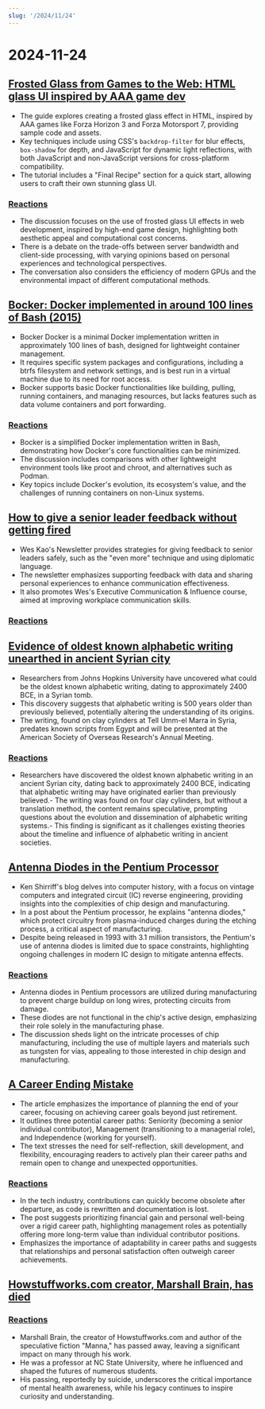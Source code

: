 ```yaml
---
slug: '/2024/11/24'
---
```


# 2024-11-24

## [Frosted Glass from Games to the Web: HTML glass UI inspired by AAA game dev](https://www.tyleo.com/html-glass.html)

- The guide explores creating a frosted glass effect in HTML, inspired by AAA games like Forza Horizon 3 and Forza Motorsport 7, providing sample code and assets.
- Key techniques include using CSS's `backdrop-filter` for blur effects, `box-shadow` for depth, and JavaScript for dynamic light reflections, with both JavaScript and non-JavaScript versions for cross-platform compatibility.
- The tutorial includes a "Final Recipe" section for a quick start, allowing users to craft their own stunning glass UI.

### [Reactions](https://news.ycombinator.com/item?id=42225481)

- The discussion focuses on the use of frosted glass UI effects in web development, inspired by high-end game design, highlighting both aesthetic appeal and computational cost concerns.
- There is a debate on the trade-offs between server bandwidth and client-side processing, with varying opinions based on personal experiences and technological perspectives.
- The conversation also considers the efficiency of modern GPUs and the environmental impact of different computational methods.

## [Bocker: Docker implemented in around 100 lines of Bash (2015)](https://github.com/p8952/bocker)

- Bocker Docker is a minimal Docker implementation written in approximately 100 lines of bash, designed for lightweight container management.
- It requires specific system packages and configurations, including a btrfs filesystem and network settings, and is best run in a virtual machine due to its need for root access.
- Bocker supports basic Docker functionalities like building, pulling, running containers, and managing resources, but lacks features such as data volume containers and port forwarding.

### [Reactions](https://news.ycombinator.com/item?id=42224670)

- Bocker is a simplified Docker implementation written in Bash, demonstrating how Docker's core functionalities can be minimized.
- The discussion includes comparisons with other lightweight environment tools like proot and chroot, and alternatives such as Podman.
- Key topics include Docker's evolution, its ecosystem's value, and the challenges of running containers on non-Linux systems.

## [How to give a senior leader feedback without getting fired](https://newsletter.weskao.com/p/how-to-give-a-senior-leader-feedback-without-getting-fired)

- Wes Kao's Newsletter provides strategies for giving feedback to senior leaders safely, such as the "even more" technique and using diplomatic language.
- The newsletter emphasizes supporting feedback with data and sharing personal experiences to enhance communication effectiveness.
- It also promotes Wes's Executive Communication & Influence course, aimed at improving workplace communication skills.

### [Reactions](https://news.ycombinator.com/item?id=42223099)

## [Evidence of oldest known alphabetic writing unearthed in ancient Syrian city](https://hub.jhu.edu/2024/11/21/ancient-alphabet-discovered-syria/)

- Researchers from Johns Hopkins University have uncovered what could be the oldest known alphabetic writing, dating to approximately 2400 BCE, in a Syrian tomb.
- This discovery suggests that alphabetic writing is 500 years older than previously believed, potentially altering the understanding of its origins.
- The writing, found on clay cylinders at Tell Umm-el Marra in Syria, predates known scripts from Egypt and will be presented at the American Society of Overseas Research's Annual Meeting.

### [Reactions](https://news.ycombinator.com/item?id=42224330)

- Researchers have discovered the oldest known alphabetic writing in an ancient Syrian city, dating back to approximately 2400 BCE, indicating that alphabetic writing may have originated earlier than previously believed.- The writing was found on four clay cylinders, but without a translation method, the content remains speculative, prompting questions about the evolution and dissemination of alphabetic writing systems.- This finding is significant as it challenges existing theories about the timeline and influence of alphabetic writing in ancient societies.

## [Antenna Diodes in the Pentium Processor](http://www.righto.com/2024/11/antenna-diodes-in-pentium-processor.html)

- Ken Shirriff's blog delves into computer history, with a focus on vintage computers and integrated circuit (IC) reverse engineering, providing insights into the complexities of chip design and manufacturing.
- In a post about the Pentium processor, he explains "antenna diodes," which protect circuitry from plasma-induced charges during the etching process, a critical aspect of manufacturing.
- Despite being released in 1993 with 3.1 million transistors, the Pentium's use of antenna diodes is limited due to space constraints, highlighting ongoing challenges in modern IC design to mitigate antenna effects.

### [Reactions](https://news.ycombinator.com/item?id=42223690)

- Antenna diodes in Pentium processors are utilized during manufacturing to prevent charge buildup on long wires, protecting circuits from damage.
- These diodes are not functional in the chip's active design, emphasizing their role solely in the manufacturing phase.
- The discussion sheds light on the intricate processes of chip manufacturing, including the use of multiple layers and materials such as tungsten for vias, appealing to those interested in chip design and manufacturing.

## [A Career Ending Mistake](https://bitfieldconsulting.com/posts/career)

- The article emphasizes the importance of planning the end of your career, focusing on achieving career goals beyond just retirement.
- It outlines three potential career paths: Seniority (becoming a senior individual contributor), Management (transitioning to a managerial role), and Independence (working for yourself).
- The text stresses the need for self-reflection, skill development, and flexibility, encouraging readers to actively plan their career paths and remain open to change and unexpected opportunities.

### [Reactions](https://news.ycombinator.com/item?id=42228538)

- In the tech industry, contributions can quickly become obsolete after departure, as code is rewritten and documentation is lost.
- The post suggests prioritizing financial gain and personal well-being over a rigid career path, highlighting management roles as potentially offering more long-term value than individual contributor positions.
- Emphasizes the importance of adaptability in career paths and suggests that relationships and personal satisfaction often outweigh career achievements.

## [Howstuffworks.com creator, Marshall Brain, has died](https://www.wral.com/news/local/nc-state-marshall-brain-dies-november-2024/)

### [Reactions](https://news.ycombinator.com/item?id=42228759)

- Marshall Brain, the creator of Howstuffworks.com and author of the speculative fiction "Manna," has passed away, leaving a significant impact on many through his work.
- He was a professor at NC State University, where he influenced and shaped the futures of numerous students.
- His passing, reportedly by suicide, underscores the critical importance of mental health awareness, while his legacy continues to inspire curiosity and understanding.

<head>
  <meta property="og:title" content="Frosted Glass from Games to the Web: HTML glass UI inspired by AAA game dev" />
  <meta property="og:type" content="website" />
  <meta property="og:image" content="https://og.cho.sh/api/og/?title=Frosted%20Glass%20from%20Games%20to%20the%20Web%3A%20HTML%20glass%20UI%20inspired%20by%20AAA%20game%20dev&subheading=Sunday%2C%20November%2024%2C%202024%3A%20Hacker%20News%20Summary" />
</head>
